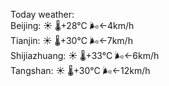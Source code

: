 Today weather:  
Beijing: ☀️   🌡️+28°C 🌬️←4km/h  
Tianjin: ☀️   🌡️+30°C 🌬️←7km/h  
Shijiazhuang: ☀️   🌡️+33°C 🌬️←6km/h  
Tangshan: ☀️   🌡️+30°C 🌬️←12km/h  
